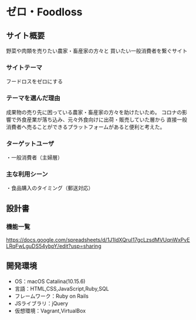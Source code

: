 # ゼロ・Foodloss

## サイト概要
野菜や肉類を売りたい農家・畜産家の方々と
買いたい一般消費者を繋ぐサイト

### サイトテーマ
フードロスをゼロにする

### テーマを選んだ理由
成果物の売り先に困っている農家・畜産家の方々を助けたいため。
コロナの影響で外食産業が落ち込み、元々外食向けに出荷・販売していた層から
直接一般消費者へ売ることができるプラットフォームがあると便利と考えた。


### ターゲットユーザ
・一般消費者（主婦層）

### 主な利用シーン
・食品購入のタイミング（郵送対応）

## 設計書

### 機能一覧
https://docs.google.com/spreadsheets/d/1J1IdXQruI17gcLzsdMVUqnWxPvELRqFwLguDS54ybpY/edit?usp=sharing

## 開発環境
- OS：macOS Catalina(10.15.6)
- 言語：HTML,CSS,JavaScript,Ruby,SQL
- フレームワーク：Ruby on Rails
- JSライブラリ：jQuery
- 仮想環境：Vagrant,VirtualBox

